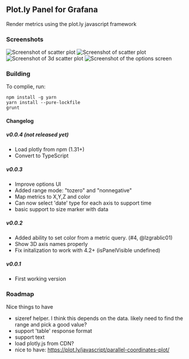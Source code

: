 ## Plot.ly Panel for Grafana

Render metrics using the plot.ly javascript framework


### Screenshots

![Screenshot of scatter plot](https://raw.githubusercontent.com/NatelEnergy/grafana-plotly-panel/master/src/img/screenshot-scatter.png)
![Screenshot of scatter plot](https://raw.githubusercontent.com/NatelEnergy/grafana-plotly-panel/master/src/img/screenshot-scatter-1.png)
![Screenshot of 3d scatter plot](https://raw.githubusercontent.com/NatelEnergy/grafana-plotly-panel/master/src/img/screenshot-scatter-3d.png)
![Screenshot of the options screen](https://raw.githubusercontent.com/NatelEnergy/grafana-plotly-panel/master/src/img/screenshot-options.png)

### Building

To complie, run:
```
npm install -g yarn
yarn install --pure-lockfile
grunt
```

#### Changelog

##### v0.0.4  (not released yet)
- Load plotly from npm (1.31+)
- Convert to TypeScript

##### v0.0.3

- Improve options UI
- Added range mode: "tozero" and "nonnegative"
- Map metrics to X,Y,Z and color
- Can now select 'date' type for each axis to support time
- basic support to size marker with data


##### v0.0.2

- Added ability to set color from a metric query.  (#4, @lzgrablic01)
- Show 3D axis names properly
- Fix initalization to work with 4.2+ (isPanelVisible undefined)


##### v0.0.1

- First working version


### Roadmap

Nice things to have
 - sizeref helper.  I think this depends on the data.  likely need to find the range and pick a good value?
 - support 'table' response format
 - support text
 - load plotly.js from CDN?
 - nice to have: https://plot.ly/javascript/parallel-coordinates-plot/


